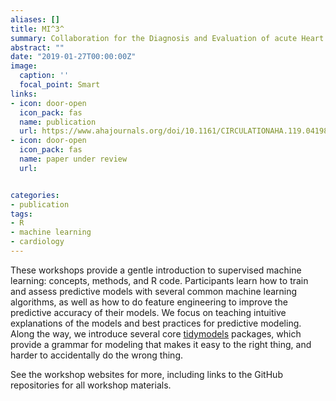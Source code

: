 ```yaml
---
aliases: []
title: MI^3^ 
summary: Collaboration for the Diagnosis and Evaluation of acute Heart Failure
abstract: ""
date: "2019-01-27T00:00:00Z"
image:
  caption: ''
  focal_point: Smart
links:
- icon: door-open
  icon_pack: fas
  name: publication
  url: https://www.ahajournals.org/doi/10.1161/CIRCULATIONAHA.119.041980
- icon: door-open
  icon_pack: fas
  name: paper under review
  url: 


categories:
- publication
tags:
- R
- machine learning
- cardiology
---
```


These workshops provide a gentle introduction to supervised machine learning: concepts, methods, and R code. Participants learn how to train and assess predictive models with several common machine learning algorithms, as well as how to do feature engineering to improve the predictive accuracy of their models. We focus on teaching intuitive explanations of the models and best practices for predictive modeling. Along the way, we introduce several core [tidymodels](https://github.com/tidymodels) packages, which provide a grammar for modeling that makes it easy to the right thing, and harder to accidentally do the wrong thing. 


See the workshop websites for more, including links to the GitHub repositories for all workshop materials.
